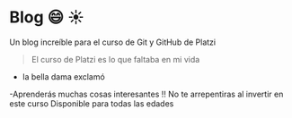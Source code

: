 # Blog :smile:  :sunny:
Un blog increíble para el curso de Git y GitHub de Platzi
> El curso de Platzi es lo que faltaba en mi vida 
- la bella dama exclamó

-Aprenderás muchas cosas interesantes !! 
No te arrepentiras al invertir en este curso 
Disponible para todas las edades 